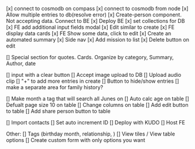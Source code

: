 [x] connect to cosmodb on compass
[x] connect to cosmodb from node
[x] Allow multiple entries to db(resolve error)
[x] Create-person component. Not accepting data. Connect to BE
[x] Deploy BE
[x] set collections for DB
[x] FE add additional input fields modal
[x] Edit similar to create
[x] FE display data cards
[x] FE Show some data, click to edit
[x] Create an automated summary
[x] Side nav
[x] Add mission to list
[x] Delete button on edit

[] Special section for quotes. Cards. Organize by category, Summary, Author, date 

[] input with a clear button
[] Accept image upload to DB
[] Upload audio clip
[] "+" to add more entries in create
[] Button to hide/show entries
[] make a separate area for family history?

[] Make month a tag that will search all Junes on 
[] Auto calc age on table
[] Defualt page size 10 on table
[] Change columns on table
[] Add edit button to table
[] Add share person button to table

[] Import contacts
[] Set auto increment ID
[] Deploy with KUDO
[] Host FE

Other:
[] Tags (birthday month, relationship, )
[] View tiles / View table options
[] Create custom form with only options you want